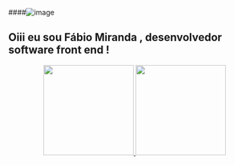 <!--
**Fabio-Oliveira-Miranda/Fabio-Oliveira-MIranda** is a ✨ _special_ ✨ repository because its `README.md` (this file) appears on your GitHub profile.

Here are some ideas to get you started:

- 🔭 I’m currently working on ...
- 🌱 I’m currently learning ...
- 👯 I’m looking to collaborate on ...
- 🤔 I’m looking for help with ...
- 💬 Ask me about ...
- 📫 How to reach me: ...
- 😄 Pronouns: ...
- ⚡ Fun fact: ...
-->
####![image](https://user-images.githubusercontent.com/63923934/147678356-f2c46485-e379-409a-b9d6-587f73e50316.png)
 ##  Oiii eu sou Fábio Miranda , desenvolvedor software front end !
<div align = "center">
  <a href="https://github.com/Fabio-Oliveira-MIranda">
  <img height = "180em" src = "https://github-readme-stats.vercel.app/api?username=Fabio-Oliveira-MIranda&show_icons=true&theme=dark&include_all_commits=true&count_private=true" />
  <img height = "180em" src = "https://github-readme-stats.vercel.app/api/top-langs/?username=Fabio-Oliveira-MIranda&layout=compact&langs_count=7&theme=Blue" />
</div>
 
  
 

  

